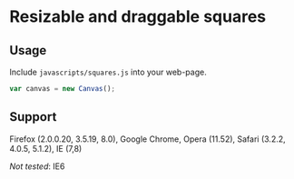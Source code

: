 # Resizable and draggable squares

## Usage

Include `javascripts/squares.js` into your web-page.

```javascript
var canvas = new Canvas();
```

## Support
Firefox (2.0.0.20, 3.5.19, 8.0), Google Chrome, Opera (11.52), Safari (3.2.2, 4.0.5, 5.1.2), IE (7,8)

_Not tested_: IE6
